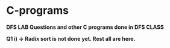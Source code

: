 # C-programs
**DFS LAB Questions and other C programs done in DFS CLASS**


**Q1 i) -> Radix sort is not done yet. Rest all are here.**

